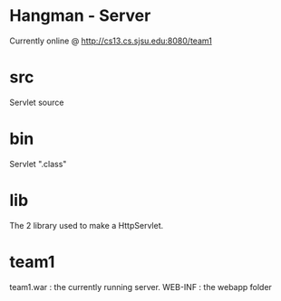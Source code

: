 Hangman - Server
================
Currently online @ http://cs13.cs.sjsu.edu:8080/team1

src
===
Servlet source

bin
===
Servlet ".class"

lib
===
The 2 library used to make a HttpServlet.

team1
=====
team1.war : the currently running server.
WEB-INF : the webapp folder

